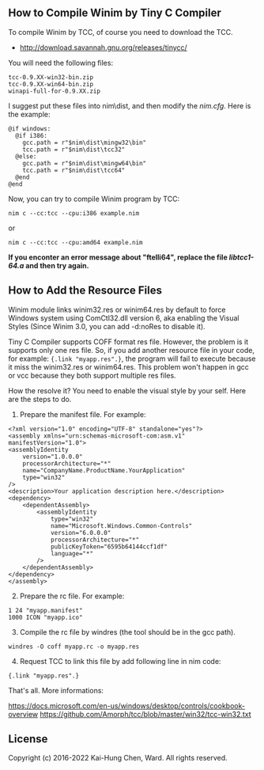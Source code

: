 ## How to Compile Winim by Tiny C Compiler

To compile Winim by TCC, of course you need to download the TCC.

* http://download.savannah.gnu.org/releases/tinycc/

You will need the following files:

    tcc-0.9.XX-win32-bin.zip
    tcc-0.9.XX-win64-bin.zip
    winapi-full-for-0.9.XX.zip

I suggest put these files into nim\dist, and then modify the
*nim.cfg*. Here is the example:

    @if windows:
      @if i386:
        gcc.path = r"$nim\dist\mingw32\bin"
        tcc.path = r"$nim\dist\tcc32"
      @else:
        gcc.path = r"$nim\dist\mingw64\bin"
        tcc.path = r"$nim\dist\tcc64"
      @end
    @end

Now, you can try to compile Winim program by TCC:

    nim c --cc:tcc --cpu:i386 example.nim

or

    nim c --cc:tcc --cpu:amd64 example.nim

**If you enconter an error message about "ftelli64", replace the file
*libtcc1-64.a* and then try again.**

## How to Add the Resource Files

Winim module links winim32.res or winim64.res by default to force Windows
system using ComCtl32.dll version 6, aka enabling the Visual Styles
(Since Winim 3.0, you can add -d:noRes to disable it).

Tiny C Compiler supports COFF format res file. However, the problem is
it supports only one res file. So, if you add another resource file
in your code, for example: `{.link "myapp.res".}`, the program will fail
to execute because it miss the winim32.res or winim64.res. This problem
won't happen in gcc or vcc because they both support multiple res files.

How the resolve it? You need to enable the visual style by your self.
Here are the steps to do.

1. Prepare the manifest file. For example:
```
<?xml version="1.0" encoding="UTF-8" standalone="yes"?>
<assembly xmlns="urn:schemas-microsoft-com:asm.v1" manifestVersion="1.0">
<assemblyIdentity
    version="1.0.0.0"
    processorArchitecture="*"
    name="CompanyName.ProductName.YourApplication"
    type="win32"
/>
<description>Your application description here.</description>
<dependency>
    <dependentAssembly>
        <assemblyIdentity
            type="win32"
            name="Microsoft.Windows.Common-Controls"
            version="6.0.0.0"
            processorArchitecture="*"
            publicKeyToken="6595b64144ccf1df"
            language="*"
        />
    </dependentAssembly>
</dependency>
</assembly>
```

2. Prepare the rc file. For example:
```
1 24 "myapp.manifest"
1000 ICON "myapp.ico"
```

3. Compile the rc file by windres (the tool should be in the gcc path).
```
windres -O coff myapp.rc -o myapp.res
```

4. Request TCC to link this file by add following line in nim code:
```
{.link "myapp.res".}
```

That's all. More informations:

https://docs.microsoft.com/en-us/windows/desktop/controls/cookbook-overview
https://github.com/Amorph/tcc/blob/master/win32/tcc-win32.txt

## License
Copyright (c) 2016-2022 Kai-Hung Chen, Ward. All rights reserved.
